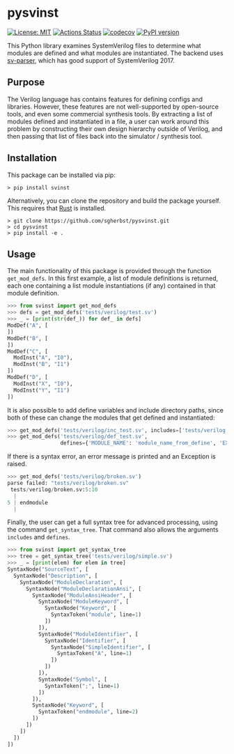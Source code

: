 # pysvinst

[![License: MIT](https://img.shields.io/badge/License-MIT-yellow.svg)](https://opensource.org/licenses/MIT)
[![Actions Status](https://github.com/sgherbst/pysvinst/workflows/Regression/badge.svg)](https://github.com/sgherbst/pysvinst/actions)
[![codecov](https://codecov.io/gh/sgherbst/pysvinst/branch/master/graph/badge.svg)](https://codecov.io/gh/sgherbst/pysvinst)
[![PyPI version](https://badge.fury.io/py/svinst.svg)](https://badge.fury.io/py/svinst)

This Python library examines SystemVerilog files to determine what modules are defined and what modules are instantiated.  The backend uses [sv-parser](https://github.com/dalance/sv-parser), which has good support of SystemVerilog 2017.

## Purpose

The Verilog language has contains features for defining configs and libraries.  However, these features are not well-supported by open-source tools, and even some commercial synthesis tools.  By extracting a list of modules defined and instantiated in a file, a user can work around this problem by constructing their own design hierarchy outside of Verilog, and then passing that list of files back into the simulator / synthesis tool.

## Installation

This package can be installed via pip:
```shell
> pip install svinst
```

Alternatively, you can clone the repository and build the package yourself.  This requires that [Rust](https://www.rust-lang.org/tools/install) is installed.
```shell
> git clone https://github.com/sgherbst/pysvinst.git
> cd pysvinst
> pip install -e .
```

## Usage

The main functionality of this package is provided through the function ``get_mod_defs``.  In this first example, a list of module definitions is returned, each one containing a list module instantiations (if any) contained in that module definition.  

```python
>>> from svinst import get_mod_defs
>>> defs = get_mod_defs('tests/verilog/test.sv')
>>> _ = [print(str(def_)) for def_ in defs]
ModDef("A", [
])
ModDef("B", [
])
ModDef("C", [
  ModInst("A", "I0"),
  ModInst("B", "I1")
])
ModDef("D", [
  ModInst("X", "I0"),
  ModInst("Y", "I1")
])
```

It is also possible to add define variables and include directory paths, since both of these can change the modules that get defined and instantiated:

```python
>>> get_mod_defs('tests/verilog/inc_test.sv', includes=['tests/verilog'])
>>> get_mod_defs('tests/verilog/def_test.sv',
                 defines={'MODULE_NAME': 'module_name_from_define', 'EXTRA_INSTANCE': None})
```

If there is a syntax error, an error message is printed and an Exception is raised.

```python
>>> get_mod_defs('tests/verilog/broken.sv')
parse failed: "tests/verilog/broken.sv"
 tests/verilog/broken.sv:5:10
  |
5 | endmodule
  |  
```

Finally, the user can get a full syntax tree for advanced processing, using the command ``get_syntax_tree``.  That command also allows the arguments ``includes`` and ``defines``.

```python
>>> from svinst import get_syntax_tree
>>> tree = get_syntax_tree('tests/verilog/simple.sv')
>>> _ = [print(elem) for elem in tree]
SyntaxNode("SourceText", [
  SyntaxNode("Description", [
    SyntaxNode("ModuleDeclaration", [
      SyntaxNode("ModuleDeclarationAnsi", [
        SyntaxNode("ModuleAnsiHeader", [
          SyntaxNode("ModuleKeyword", [
            SyntaxNode("Keyword", [
              SyntaxToken("module", line=1)
            ])
          ]),
          SyntaxNode("ModuleIdentifier", [
            SyntaxNode("Identifier", [
              SyntaxNode("SimpleIdentifier", [
                SyntaxToken("A", line=1)
              ])
            ])
          ]),
          SyntaxNode("Symbol", [
            SyntaxToken(";", line=1)
          ])
        ]),
        SyntaxNode("Keyword", [
          SyntaxToken("endmodule", line=2)
        ])
      ])
    ])
  ])
])
```
